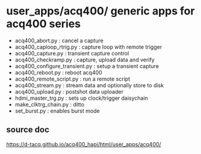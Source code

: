 # user_apps/acq400/  generic apps for acq400 series

* acq400_abort.py : cancel a capture
* acq400_caploop_rtrig.py : capture loop with remote trigger
* acq400_capture.py : transient capture control
* acq400_checkramp.py : capture, upload data and verify
* acq400_configure_transient.py : setup a transient capture
* acq400_reboot.py : reboot acq400
* acq400_remote_script.py : run a remote script
* acq400_stream.py : stream data and optionally store to disk
* acq400_upload.py : postshot data uploader
* hdmi_master_trg.py : sets up clock/trigger daisychain
* make_clktrg_chain.py : ditto
* set_burst.py : enables burst mode

## source doc
https://d-tacq.github.io/acq400_hapi/html/user_apps/acq400/

